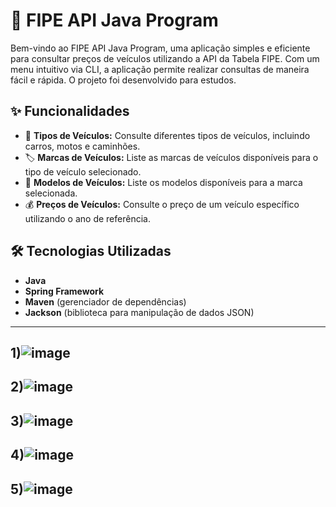 # 🚗 FIPE API Java Program

Bem-vindo ao FIPE API Java Program, uma aplicação simples e eficiente para consultar preços de veículos utilizando a API da Tabela FIPE. Com um menu intuitivo via CLI, a aplicação permite realizar consultas de maneira fácil e rápida. O projeto foi desenvolvido para estudos.

## ✨ Funcionalidades

- 🚗 **Tipos de Veículos:** Consulte diferentes tipos de veículos, incluindo carros, motos e caminhões.
- 🏷️ **Marcas de Veículos:** Liste as marcas de veículos disponíveis para o tipo de veículo selecionado.
- 🚙 **Modelos de Veículos:** Liste os modelos disponíveis para a marca selecionada.
- 💰 **Preços de Veículos:** Consulte o preço de um veículo específico utilizando o ano de referência.

## 🛠️ Tecnologias Utilizadas

- **Java**
- **Spring Framework**
- **Maven** (gerenciador de dependências)
- **Jackson** (biblioteca para manipulação de dados JSON)
--------
**1)**![image](https://github.com/gebher77/fipe-api/assets/169497254/7774593e-e2cf-4f3a-854e-fb68963acbdd)
--
**2)**![image](https://github.com/gebher77/fipe-api/assets/169497254/c33fae93-0c2e-4c19-99ab-58abec29ffa7)
--
**3)**![image](https://github.com/gebher77/fipe-api/assets/169497254/d5726dc5-2c37-4c36-8070-8845138ff3de)
--
**4)**![image](https://github.com/gebher77/fipe-api/assets/169497254/ade03282-49a1-4b95-b1d0-108893625b21)
--
**5)**![image](https://github.com/gebher77/fipe-api/assets/169497254/6c97f3c0-6cb6-4da6-81e6-9f6906e5c57e)
--
